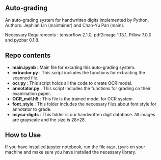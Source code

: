 ## Auto-grading
An auto-grading system for handwritten digits implemented by Python. Authors: Jephian Lin (maintainer) and Chan-Yu Pan (main).  

Necessary Requirements : tensorflow 2.1.0, pdf2image 1.13.1, Pillow 7.0.0 and pyzbar 0.1.8.  

## Repo contents
* __main.ipynb__ : Main file for excuting this auto-grading system.  
* __extractor.py__ : This script includes the functions for extracting the scanned file.  
* __ocr.py__ : This script holds all the code to create OCR model.  
* __annotator.py__ : This script includes the functions for grading on their examination paper.
* __OCR_mdl.h5__ : This file is the trained model for OCR system.  
* __font_style__ : This folder includes the necessary files about font style for annotator to grade.  
* __nsysu-digits__ : This folder is our handwritten digit database. All images are grayscale and the size is 28*28.  

## How to Use
If you have installed jupyter notebook, run the file `main.ipynb` on your machine and make sure you have installed the necessary library.  
